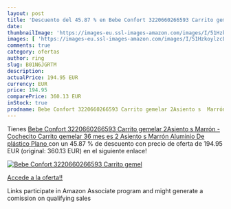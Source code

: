 ```yaml
---
layout: post
title: 'Descuento del 45.87 % en Bebe Confort 3220660266593 Carrito gemel'
date: 
thumbnailImage: 'https://images-eu.ssl-images-amazon.com/images/I/51HzkoylzcL._SL200_.jpg'
images: [ 'https://images-eu.ssl-images-amazon.com/images/I/51HzkoylzcL._SL200_.jpg' ]
comments: true
category: ofertas
author: ring
slug: B01N6JGRTM
description:
actualPrice: 194.95 EUR
currency: EUR
price: 194.95
comparePrice: 360.13 EUR
inStock: true
prodname: Bebe Confort 3220660266593 Carrito gemelar 2Asiento s  Marrón - Cochecito  Carrito gemelar  36 mes es   2 Asiento s   Marrón  Aluminio  De plástico  Plano 
---
```


Tienes [Bebe Confort 3220660266593 Carrito gemelar 2Asiento s  Marrón - Cochecito  Carrito gemelar  36 mes es   2 Asiento s   Marrón  Aluminio  De plástico  Plano ](https://www.amazon.es/dp/B01N6JGRTM/?tag=tolees-21) con un 45.87 % de descuento con precio de oferta de 194.95 EUR (original: 360.13 EUR) en el siguiente enlace!

[![Bebe Confort 3220660266593 Carrito gemel](https://images-eu.ssl-images-amazon.com/images/I/51HzkoylzcL._SL200_.jpg)](https://www.amazon.es/dp/B01N6JGRTM/?tag=tolees-21)

[Accede a la oferta!!](https://www.amazon.es/dp/B01N6JGRTM/?tag=tolees-21)

Links participate in Amazon Associate program and might generate a comission on qualifying sales


